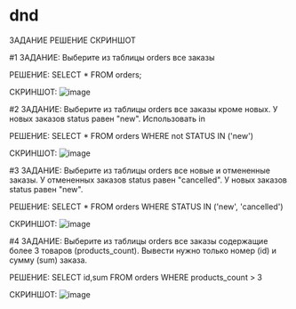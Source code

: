 # dnd

ЗАДАНИЕ
РЕШЕНИЕ
СКРИНШОТ

#1
ЗАДАНИЕ:
Выберите из таблицы orders все заказы

РЕШЕНИЕ:
SELECT * FROM orders;

СКРИНШОТ:
![image](https://github.com/user-attachments/assets/72e879df-c678-4c79-a638-86255e888035)


#2
ЗАДАНИЕ:
Выберите из таблицы orders все заказы кроме новых. У новых заказов status равен "new". Использовать in

РЕШЕНИЕ:
SELECT * FROM orders
WHERE not STATUS IN ('new')

СКРИНШОТ:
![image](https://github.com/user-attachments/assets/5e4db919-bb92-4f9b-8d1f-72dad829a440)

#3
ЗАДАНИЕ:
Выберите из таблицы orders все новые и отмененные заказы. У отмененных заказов status равен "cancelled". У новых заказов status равен "new".

РЕШЕНИЕ:
SELECT * FROM orders
WHERE STATUS IN ('new', 'cancelled')

СКРИНШОТ:
![image](https://github.com/user-attachments/assets/461764da-cc08-4d06-acd1-d852d708564e)

#4
ЗАДАНИЕ:
Выберите из таблицы orders все заказы содержащие более 3 товаров (products_count).
Вывести нужно только номер (id) и сумму (sum) заказа.

РЕШЕНИЕ:
SELECT id,sum FROM orders
WHERE products_count > 3


СКРИНШОТ:
![image](https://github.com/user-attachments/assets/85494cbd-ac27-424a-8fff-501665c80438)



